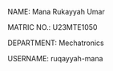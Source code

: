 NAME: Mana Rukayyah Umar

MATRIC NO.: U23MTE1050

DEPARTMENT: Mechatronics

USERNAME: ruqayyah-mana
